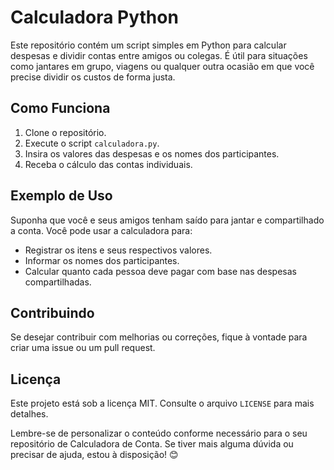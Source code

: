 # Calculadora Python

Este repositório contém um script simples em Python para calcular despesas e dividir contas entre amigos ou colegas. É útil para situações como jantares em grupo, viagens ou qualquer outra ocasião em que você precise dividir os custos de forma justa.

## Como Funciona

1. Clone o repositório.
2. Execute o script `calculadora.py`.
3. Insira os valores das despesas e os nomes dos participantes.
4. Receba o cálculo das contas individuais.

## Exemplo de Uso

Suponha que você e seus amigos tenham saído para jantar e compartilhado a conta. Você pode usar a calculadora para:

- Registrar os itens e seus respectivos valores.
- Informar os nomes dos participantes.
- Calcular quanto cada pessoa deve pagar com base nas despesas compartilhadas.

## Contribuindo

Se desejar contribuir com melhorias ou correções, fique à vontade para criar uma issue ou um pull request.

## Licença

Este projeto está sob a licença MIT. Consulte o arquivo `LICENSE` para mais detalhes.

Lembre-se de personalizar o conteúdo conforme necessário para o seu repositório de Calculadora de Conta. Se tiver mais alguma dúvida ou precisar de ajuda, estou à disposição! 😊
